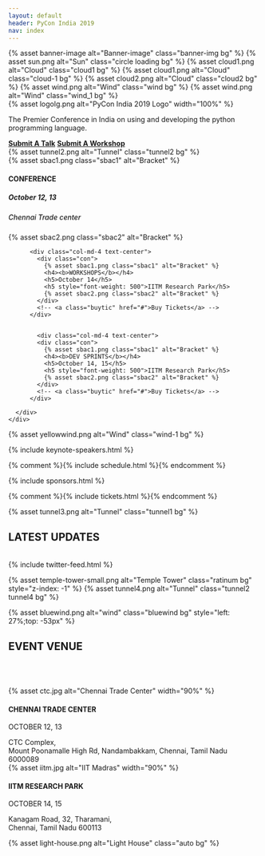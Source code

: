 ```yaml
---
layout: default
header: PyCon India 2019
nav: index
---
```


<section class="pycon-banner">
  {% asset banner-image alt="Banner-image" class="banner-img bg" %}
  {% asset sun.png alt="Sun" class="circle loading bg" %}
  {% asset cloud1.png alt="Cloud" class="cloud1 bg" %}
  {% asset cloud1.png alt="Cloud" class="cloud-1 bg" %}
  {% asset cloud2.png alt="Cloud" class="cloud2 bg" %}
  {% asset wind.png alt="Wind" class="wind bg" %}
  {% asset wind.png alt="Wind" class="wind_1 bg" %}

  <div class="container">
    <div class="row">
      <div class="col-md-6"></div>
      <div class="col-md-6">
        <div class="pycon-banner-text">
          <div class="text-center conference">
            {% asset logolg.png alt="PyCon India 2019 Logo" width="100%" %}
            <p>The Premier Conference in India on using and developing the python programming language.</p>
          </div>
          <!-- <div class="text-center pycon-speakers-img dwd-buyticket" style="position: relative;">
            <a href="#pyc-count" class="dwd-link"><b>BOOK TICKETS</b></a>
          </div> -->
          <div class="text-center pycon-speakers-img dwd-buyticket" style="position: relative;">
            <a href="https://in.pycon.org/cfp/2019/proposals/" class="dwd-link"><b>Submit A Talk</b></a>
            <a href="https://in.pycon.org/cfp/workshops-2019/proposals/" class="dwd-link"><b>Submit A Workshop</b></a>
          </div>
        </div>
      </div>
    </div>
  </div>
  {% asset tunnel2.png alt="Tunnel" class="tunnel2 bg" %}
</section>

<section class="pycon-counter" id="pyc-count">
  <div class="counter">
    <div class="container">
      <div class="row text-center wow fadeInDown">
          <div class="col-md-4 text-center">
            <div class="con">
              {% asset sbac1.png class="sbac1" alt="Bracket" %}
              <h4><b>CONFERENCE</b></h4>
              <h5>October 12, 13</h5>
              <h5 style="font-weight: 500">Chennai Trade center</h5>
              {% asset sbac2.png class="sbac2" alt="Bracket" %}
            </div>
            <!-- <a class="buytic" href="#">Buy Tickets</a> -->
          </div>

          <div class="col-md-4 text-center">
            <div class="con">
              {% asset sbac1.png class="sbac1" alt="Bracket" %}
              <h4><b>WORKSHOPS</b></h4>
              <h5>October 14</h5>
              <h5 style="font-weight: 500">IITM Research Park</h5>
              {% asset sbac2.png class="sbac2" alt="Bracket" %}
            </div>
            <!-- <a class="buytic" href="#">Buy Tickets</a> -->
          </div>


            <div class="col-md-4 text-center">
            <div class="con">
              {% asset sbac1.png class="sbac1" alt="Bracket" %}
              <h4><b>DEV SPRINTS</b></h4>
              <h5>October 14, 15</h5>
              <h5 style="font-weight: 500">IITM Research Park</h5>
              {% asset sbac2.png class="sbac2" alt="Bracket" %}
            </div>
            <!-- <a class="buytic" href="#">Buy Tickets</a> -->
          </div>

      </div>
    </div>
  </div>

  {% asset yellowwind.png alt="Wind" class="wind-1 bg" %}
</section>

{% include keynote-speakers.html %}

{% comment %}{% include schedule.html %}{% endcomment %}

{% include sponsors.html %}

{% comment %}{% include tickets.html %}{% endcomment %}

<section class="latest-updates" >
  {% asset tunnel3.png alt="Tunnel" class="tunnel1 bg" %}

  <div class="wow fadeIn">
    <div class="col-md-12 text-center">
      <h1>LATEST UPDATES</h1>
    </div>
  </div>
  <br />
  <div class="container">
    <div class="row wow fadeIn">
      <div class="col-md-10 col-md-offset-1">
        <div class="col-md-6">
          <div class="updates">
            <!-- <h4>Tweets</h4> -->
            {% include twitter-feed.html %}
          </div>
        </div>
        <!-- <div class="col-md-6">
          <div class="updates">
            <h4>Latest Blogs</h4>
          </div>
        </div> -->
      </div>
    </div>
  </div>

  {% asset temple-tower-small.png alt="Temple Tower" class="ratinum bg" style="z-index: -1" %}
  {% asset tunnel4.png alt="Tunnel" class="tunnel2 tunnel4 bg" %}
</section>

<section class="pycon-tab events-venue" >
  {% asset bluewind.png alt="wind" class="bluewind bg" style="left: 27%;top: -53px" %}
  <div class="row wow fadeIn">
    <div class="col-md-12 text-center">
      <h1>EVENT VENUE</h1>
    </div>
  </div>
  <br /><br /><br />
  <div class="container">
    <div class="row wow fadeIn">
      <div class="col-md-10 col-md-offset-1">
        <div class="col-md-6">
          <div class="event-venue trade1 text-center">
            {% asset ctc.jpg alt="Chennai Trade Center" width="90%" %}
            <div class="bg-color"></div>
          </div>
          <div class="address">
            <h4><b>CHENNAI TRADE CENTER</b></h4>
            <p>OCTOBER 12, 13</p>
            <span>CTC Complex,<br /> Mount Poonamalle High Rd, Nandambakkam, Chennai, Tamil Nadu 6000089</span>
            <!-- <div style="position: relative;">
              <a href="#" class="dwd-link">VIEW LOCATION</a>
            </div> -->
          </div>
        </div>
        <div class="col-md-6">
          <div class="event-venue trade2 text-center">
            {% asset iitm.jpg alt="IIT Madras" width="90%" %}
            <div class="bg-color"></div>
          </div>
          <div class="address">
            <h4><b>IITM RESEARCH PARK</b></h4>
            <p>OCTOBER 14, 15</p>
            <span>Kanagam Road, 32, Tharamani,<br />Chennai, Tamil Nadu 600113</span>
            <!-- <div style="position: relative;">
              <a href="#" class="dwd-link">VIEW LOCATION</a>
            </div> -->
          </div>
        </div>
      </div>
    </div>
  </div>

  {% asset light-house.png alt="Light House" class="auto bg" %}
</section>
